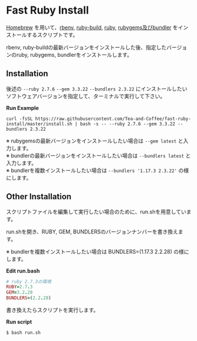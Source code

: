 # Fast Ruby Install

[Homebrew](https://brew.sh/index_ja) を用いて、[rbenv](https://github.com/rbenv/rbenv), [ruby-build](https://github.com/rbenv/ruby-build), [ruby](https://github.com/ruby/ruby), [rubygems及びbundler](https://github.com/rubygems/rubygems) をインストールするスクリプトです。  

rbenv, ruby-buildの最新バージョンをインストールした後、指定したバージョンのruby, rubygems, bundlerをインストールします。

## Installation

後述の `--ruby 2.7.6` `--gem 3.3.22` `--bundlers 2.3.22` にインストールしたいソフトウェアバージョンを指定して、ターミナルで実行して下さい。

**Run Example**

```
curl -fsSL https://raw.githubusercontent.com/Tea-and-Coffee/fast-ruby-install/master/install.sh | bash -s -- --ruby 2.7.6 --gem 3.3.22 --bundlers 2.3.22
```

※ rubygemsの最新バージョンをインストールしたい場合は `--gem latest` と入力します。  
※ bundlerの最新バージョンをインストールしたい場合は `--bundlers latest` と入力します。  
※ bundlerを複数インストールしたい場合は `--bundlers '1.17.3 2.3.22'` の様にします。 

## Other Installation

スクリプトファイルを編集して実行したい場合のために、run.shを用意しています。

run.shを開き、RUBY, GEM, BUNDLERSのバージョンナンバーを書き換えます。  

※ bundlerを複数インストールしたい場合は BUNDLERS=(1.17.3 2.2.28) の様にします。  

**Edit run.bash**

```ruby
# ruby 2.7.3の環境
RUBY=2.7.3
GEM=3.2.28
BUNDLERS=(2.2.28)
```

書き換えたらスクリプトを実行します。

**Run script**

```bash
$ bash run.sh
```
